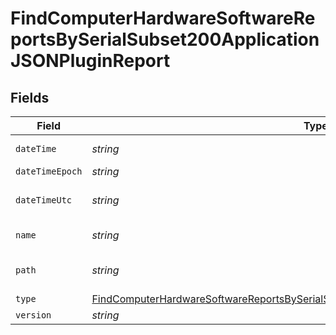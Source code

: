 # FindComputerHardwareSoftwareReportsBySerialSubset200ApplicationJSONPluginReport


## Fields

| Field                                                                                                                                                                                                 | Type                                                                                                                                                                                                  | Required                                                                                                                                                                                              | Description                                                                                                                                                                                           | Example                                                                                                                                                                                               |
| ----------------------------------------------------------------------------------------------------------------------------------------------------------------------------------------------------- | ----------------------------------------------------------------------------------------------------------------------------------------------------------------------------------------------------- | ----------------------------------------------------------------------------------------------------------------------------------------------------------------------------------------------------- | ----------------------------------------------------------------------------------------------------------------------------------------------------------------------------------------------------- | ----------------------------------------------------------------------------------------------------------------------------------------------------------------------------------------------------- |
| `dateTime`                                                                                                                                                                                            | *string*                                                                                                                                                                                              | :heavy_minus_sign:                                                                                                                                                                                    | N/A                                                                                                                                                                                                   | 2017-07-07 18:37:04                                                                                                                                                                                   |
| `dateTimeEpoch`                                                                                                                                                                                       | *string*                                                                                                                                                                                              | :heavy_minus_sign:                                                                                                                                                                                    | N/A                                                                                                                                                                                                   | 1499470624555                                                                                                                                                                                         |
| `dateTimeUtc`                                                                                                                                                                                         | *string*                                                                                                                                                                                              | :heavy_minus_sign:                                                                                                                                                                                    | N/A                                                                                                                                                                                                   | 2017-07-07T18:37:04.555-0500                                                                                                                                                                          |
| `name`                                                                                                                                                                                                | *string*                                                                                                                                                                                              | :heavy_minus_sign:                                                                                                                                                                                    | N/A                                                                                                                                                                                                   | Quartz Composer.webplugin                                                                                                                                                                             |
| `path`                                                                                                                                                                                                | *string*                                                                                                                                                                                              | :heavy_minus_sign:                                                                                                                                                                                    | N/A                                                                                                                                                                                                   | /Library/Internet Plug-Ins/Quartz Composer.webplugin                                                                                                                                                  |
| `type`                                                                                                                                                                                                | [FindComputerHardwareSoftwareReportsBySerialSubset200ApplicationJSONPluginReportType](../../models/operations/findcomputerhardwaresoftwarereportsbyserialsubset200applicationjsonpluginreporttype.md) | :heavy_minus_sign:                                                                                                                                                                                    | N/A                                                                                                                                                                                                   |                                                                                                                                                                                                       |
| `version`                                                                                                                                                                                             | *string*                                                                                                                                                                                              | :heavy_minus_sign:                                                                                                                                                                                    | N/A                                                                                                                                                                                                   | 1.4                                                                                                                                                                                                   |